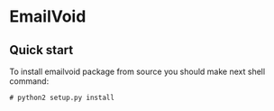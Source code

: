 # EmailVoid

## Quick start

To install emailvoid package from source you should make next shell command:

	# python2 setup.py install

